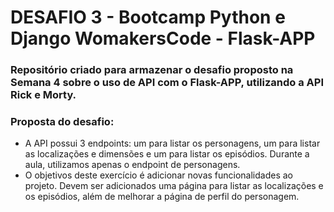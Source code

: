 # DESAFIO 3 - Bootcamp Python e Django WomakersCode - Flask-APP
### Repositório criado para armazenar o desafio proposto na Semana 4 sobre o uso de API com o Flask-APP, utilizando a API Rick e Morty.

### Proposta do desafio:
- A API possui 3 endpoints: um para listar os personagens, um para listar as localizações e dimensões e um para listar os episódios. Durante a aula, utilizamos apenas o endpoint de personagens.
- O objetivos deste exercício é adicionar novas funcionalidades ao projeto. Devem ser adicionados uma página para listar as localizações e os episódios, além de melhorar a página de perfil do personagem.
